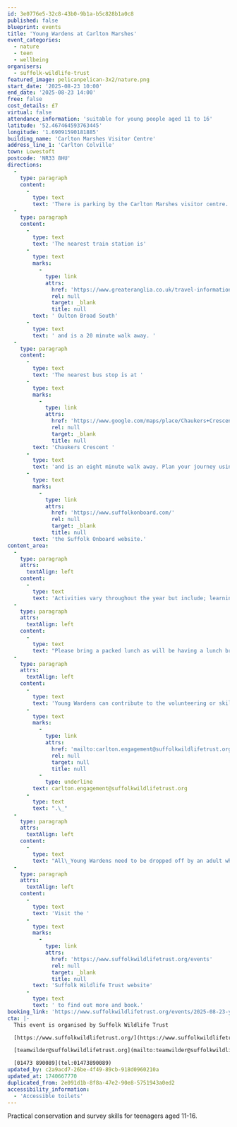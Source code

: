 ```yaml
---
id: 3e0776e5-32c8-43b0-9b1a-b5c828b1a0c8
published: false
blueprint: events
title: 'Young Wardens at Carlton Marshes'
event_categories:
  - nature
  - teen
  - wellbeing
organisers:
  - suffolk-wildlife-trust
featured_image: pelicanpelican-3x2/nature.png
start_date: '2025-08-23 10:00'
end_date: '2025-08-23 14:00'
free: false
cost_details: £7
virtual: false
attendance_information: 'suitable for young people aged 11 to 16'
latitude: '52.467464593763445'
longitude: '1.69091590181885'
building_name: 'Carlton Marshes Visitor Centre'
address_line_1: 'Carlton Colville'
town: Lowestoft
postcode: 'NR33 8HU'
directions:
  -
    type: paragraph
    content:
      -
        type: text
        text: 'There is parking by the Carlton Marshes visitor centre. '
  -
    type: paragraph
    content:
      -
        type: text
        text: 'The nearest train station is'
      -
        type: text
        marks:
          -
            type: link
            attrs:
              href: 'https://www.greateranglia.co.uk/travel-information/station-information/ous'
              rel: null
              target: _blank
              title: null
        text: ' Oulton Broad South'
      -
        type: text
        text: ' and is a 20 minute walk away. '
  -
    type: paragraph
    content:
      -
        type: text
        text: 'The nearest bus stop is at '
      -
        type: text
        marks:
          -
            type: link
            attrs:
              href: 'https://www.google.com/maps/place/Chaukers+Crescent/@52.4663419,1.6915743,17z/data=!4m20!1m13!4m12!1m6!1m2!1s0x47da1b90d1b08321:0xac608ab2d1862edf!2sChaukers+Crescent,+Lowestoft+NR33+8HU!2m2!1d1.696631!2d52.464279!1m3!2m2!1d1.691014!2d52.467478!3e2!3m5!1s0x47da1b90d1b08321:0xac608ab2d1862edf!8m2!3d52.464279!4d1.696631!16s%2Fg%2F1q67qz06k?entry=ttu'
              rel: null
              target: _blank
              title: null
        text: 'Chaukers Crescent '
      -
        type: text
        text: 'and is an eight minute walk away. Plan your journey using '
      -
        type: text
        marks:
          -
            type: link
            attrs:
              href: 'https://www.suffolkonboard.com/'
              rel: null
              target: _blank
              title: null
        text: 'the Suffolk Onboard website.'
content_area:
  -
    type: paragraph
    attrs:
      textAlign: left
    content:
      -
        type: text
        text: 'Activities vary throughout the year but include; learning to use tools to safely carry out practical tasks that contribute to the management of the reserve; carrying out surveys of key wildlife species, providing information that helps to inform conservation activities on the reserve.'
  -
    type: paragraph
    attrs:
      textAlign: left
    content:
      -
        type: text
        text: "Please bring a packed lunch as will be having a lunch break.\_"
  -
    type: paragraph
    attrs:
      textAlign: left
    content:
      -
        type: text
        text: 'Young Wardens can contribute to the volunteering or skills section of the Duke of Edinburgh Award. If you would like to attend Young Wardens for this reason, please get in touch to let us know: '
      -
        type: text
        marks:
          -
            type: link
            attrs:
              href: 'mailto:carlton.engagement@suffolkwildlifetrust.org'
              rel: null
              target: null
              title: null
          -
            type: underline
        text: carlton.engagement@suffolkwildlifetrust.org
      -
        type: text
        text: ".\_"
  -
    type: paragraph
    attrs:
      textAlign: left
    content:
      -
        type: text
        text: "All\_Young Wardens need to be dropped off by an adult who can confirm their emergency contact details at the start of the session. Please do not send young wardens to the session alone as they will not be able to participate."
  -
    type: paragraph
    attrs:
      textAlign: left
    content:
      -
        type: text
        text: 'Visit the '
      -
        type: text
        marks:
          -
            type: link
            attrs:
              href: 'https://www.suffolkwildlifetrust.org/events'
              rel: null
              target: _blank
              title: null
        text: 'Suffolk Wildlife Trust website'
      -
        type: text
        text: ' to find out more and book.'
booking_link: 'https://www.suffolkwildlifetrust.org/events/2025-08-23-young-wardens-carlton-marshes'
cta: |-
  This event is organised by Suffolk Wildlife Trust

  [https://www.suffolkwildlifetrust.org/](https://www.suffolkwildlifetrust.org/)

  [teamwilder@suffolkwildlifetrust.org](mailto:teamwilder@suffolkwildlifetrust.org)

  [01473 890089](tel:01473890089)
updated_by: c2a9acd7-26be-4f49-89cb-918d0960210a
updated_at: 1740667770
duplicated_from: 2e091d1b-8f8a-47e2-90e8-5751943a0ed2
accessibility_information:
  - 'Accessible toilets'
---
```

Practical conservation and survey skills for teenagers aged 11-16.